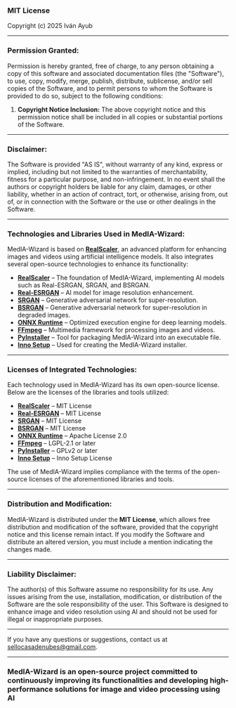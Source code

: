 ### **MIT License**

Copyright (c) 2025 Iván Ayub

---

### **Permission Granted:**

Permission is hereby granted, free of charge, to any person obtaining a copy of this software and associated documentation files (the "Software"), to use, copy, modify, merge, publish, distribute, sublicense, and/or sell copies of the Software, and to permit persons to whom the Software is provided to do so, subject to the following conditions:

1. **Copyright Notice Inclusion:**
   The above copyright notice and this permission notice shall be included in all copies or substantial portions of the Software.

---

### **Disclaimer:**

The Software is provided "AS IS", without warranty of any kind, express or implied, including but not limited to the warranties of merchantability, fitness for a particular purpose, and non-infringement. In no event shall the authors or copyright holders be liable for any claim, damages, or other liability, whether in an action of contract, tort, or otherwise, arising from, out of, or in connection with the Software or the use or other dealings in the Software.

---

### **Technologies and Libraries Used in MedIA-Wizard:**

MedIA-Wizard is based on **[RealScaler](https://github.com/Djdefrag/RealScaler)**, an advanced platform for enhancing images and videos using artificial intelligence models. It also integrates several open-source technologies to enhance its functionality:

- **[RealScaler](https://github.com/Djdefrag/RealScaler)** – The foundation of MedIA-Wizard, implementing AI models such as Real-ESRGAN, SRGAN, and BSRGAN.
- **[Real-ESRGAN](https://github.com/xinntao/Real-ESRGAN)** – AI model for image resolution enhancement.
- **[SRGAN](https://arxiv.org/abs/1609.04802)** – Generative adversarial network for super-resolution.
- **[BSRGAN](https://arxiv.org/abs/1901.05324)** – Generative adversarial network for super-resolution in degraded images.
- **[ONNX Runtime](https://onnxruntime.ai/)** – Optimized execution engine for deep learning models.
- **[FFmpeg](https://ffmpeg.org/)** – Multimedia framework for processing images and videos.
- **[PyInstaller](https://www.pyinstaller.org/)** – Tool for packaging MedIA-Wizard into an executable file.
- **[Inno Setup](http://www.jrsoftware.org/isinfo.php)** – Used for creating the MedIA-Wizard installer.

---

### **Licenses of Integrated Technologies:**

Each technology used in MedIA-Wizard has its own open-source license. Below are the licenses of the libraries and tools utilized:

- **[RealScaler](https://github.com/Djdefrag/RealScaler)** – MIT License
- **[Real-ESRGAN](https://github.com/xinntao/Real-ESRGAN)** – MIT License
- **[SRGAN](https://arxiv.org/abs/1609.04802)** – MIT License
- **[BSRGAN](https://arxiv.org/abs/1901.05324)** – MIT License
- **[ONNX Runtime](https://onnxruntime.ai/)** – Apache License 2.0
- **[FFmpeg](https://ffmpeg.org/)** – LGPL-2.1 or later
- **[PyInstaller](https://www.pyinstaller.org/)** – GPLv2 or later
- **[Inno Setup](http://www.jrsoftware.org/isinfo.php)** – Inno Setup License

The use of MedIA-Wizard implies compliance with the terms of the open-source licenses of the aforementioned libraries and tools.

---

### **Distribution and Modification:**

MedIA-Wizard is distributed under the **MIT License**, which allows free distribution and modification of the software, provided that the copyright notice and this license remain intact. If you modify the Software and distribute an altered version, you must include a mention indicating the changes made.

---

### **Liability Disclaimer:**

The author(s) of this Software assume no responsibility for its use. Any issues arising from the use, installation, modification, or distribution of the Software are the sole responsibility of the user. This Software is designed to enhance image and video resolution using AI and should not be used for illegal or inappropriate purposes.

---

If you have any questions or suggestions, contact us at [sellocasadenubes@gmail.com](mailto:sellocasadenubes@gmail.com).

---

### **MedIA-Wizard** is an open-source project committed to continuously improving its functionalities and developing high-performance solutions for image and video processing using AI
